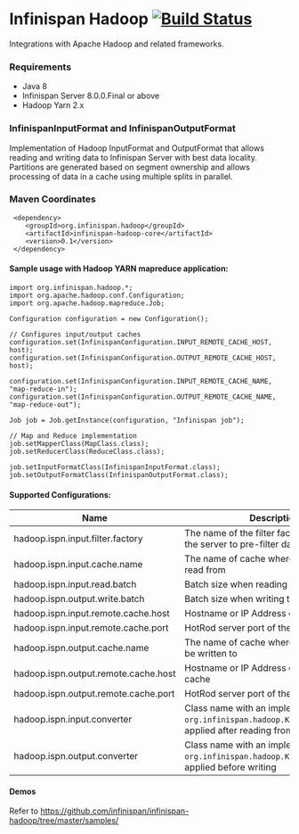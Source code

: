 # Infinispan Hadoop   [![Build Status](https://travis-ci.org/infinispan/infinispan-hadoop.svg?branch=master)](https://travis-ci.org/infinispan/infinispan-hadoop)

Integrations with Apache Hadoop and related frameworks.

### Requirements

* Java 8
* Infinispan Server 8.0.0.Final or above
* Hadoop Yarn 2.x

### InfinispanInputFormat and InfinispanOutputFormat

Implementation of Hadoop InputFormat and OutputFormat that allows reading and writing data to Infinispan Server with best data locality. 
Partitions are generated based on segment ownership and allows processing of data in a cache using multiple splits in parallel. 

### Maven Coordinates

```
 <dependency>  
    <groupId>org.infinispan.hadoop</groupId>  
    <artifactId>infinispan-hadoop-core</artifactId>  
    <version>0.1</version>  
 </dependency>  
```

#### Sample usage with Hadoop YARN mapreduce application:

```
import org.infinispan.hadoop.*;
import org.apache.hadoop.conf.Configuration;
import org.apache.hadoop.mapreduce.Job;

Configuration configuration = new Configuration();

// Configures input/output caches
configuration.set(InfinispanConfiguration.INPUT_REMOTE_CACHE_HOST, host);
configuration.set(InfinispanConfiguration.OUTPUT_REMOTE_CACHE_HOST, host);

configuration.set(InfinispanConfiguration.INPUT_REMOTE_CACHE_NAME, "map-reduce-in");
configuration.set(InfinispanConfiguration.OUTPUT_REMOTE_CACHE_NAME, "map-reduce-out");

Job job = Job.getInstance(configuration, "Infinispan job");

// Map and Reduce implementation
job.setMapperClass(MapClass.class);
job.setReducerClass(ReduceClass.class);

job.setInputFormatClass(InfinispanInputFormat.class);
job.setOutputFormatClass(InfinispanOutputFormat.class);

```

#### Supported Configurations:

Name          | Description | Default
------------- | -------------|----------
hadoop.ispn.input.filter.factory  | The name of the filter factory deployed on the server to pre-filter data before reading | null (no filtering)
hadoop.ispn.input.cache.name  | The name of cache where data will be read from | "default"
hadoop.ispn.input.read.batch | Batch size when reading from the cache | 5000
hadoop.ispn.output.write.batch | Batch size when writing to the cache | 500
hadoop.ispn.input.remote.cache.host | Hostname or IP Address of the input cache | localhost
hadoop.ispn.input.remote.cache.port | HotRod server port of the input cache | 11222
hadoop.ispn.output.cache.name | The name of cache where job results will be written to | "default"
hadoop.ispn.output.remote.cache.host |  Hostname or IP Address of the output cache
hadoop.ispn.output.remote.cache.port | HotRod server port of the output cache | 11222
hadoop.ispn.input.converter | Class name with an implementation of ```org.infinispan.hadoop.KeyValueConverter```, applied after reading from the cache | null (no converting)
hadoop.ispn.output.converter | Class name with an implementation of ```org.infinispan.hadoop.KeyValueConverter```, applied before writing | null (no converting)

#### Demos

Refer to https://github.com/infinispan/infinispan-hadoop/tree/master/samples/

